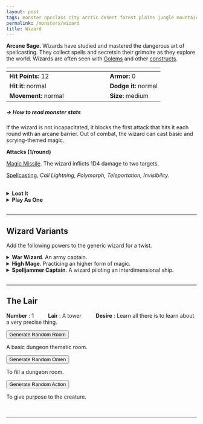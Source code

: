 ```yaml
---
layout: post
tags: monster npcclass city arctic desert forest plains jungle mountain rocky swamp magical air water fire earth astral
permalink: /monsters/wizard
title: Wizard
---
```


**Arcane Sage.** Wizards have studied and mastered the dangerous art of spellcasting. They collect spells and secretsin their grimoire as they explore the world. Wizards are often seen with [Golems](/monsters/golem-stone) and other [constructs](/list/monsters-construct).


|  <span style="display: inline-block; width:250px"></span>  |  |
| -------- | --------|
| **Hit Points:** 12 | **Armor:** 0  |
| **Hit it:** normal | **Dodge it:** normal |
| **Movement:** normal      | **Size:** medium

##### <span class="tooltip" data-tooltip="Armor = damage reduction · · · Easy/Normal/Hard = roll above 10/15/20 to beat">→ How to read monster stats</span>

If the wizard is not incapacitated, it blocks the first attack that hits it each round with an arcane barrier. Out of combat, the wizard can cast basic and scrying-themed magic.

**Attacks (1/round)**

<ins>Magic Missile</ins>. The wizard inflicts 1D4 damage to two targets.

<ins>Spellcasting.</ins> _Call Lightning, Polymorph, Teleportation, Invisibility_.

<br>
<details markdown="1">
<summary style="font-weight: bold;">Loot It</summary>
Each wizard carries his [grimoire](/class/wizard) (roll 1D100) and ... (roll 1D6 three times)
 
1. Nothing
2. Nothing
3. A purse of opium
4. A potion of healing
5. A random [ingredient](/list/apothecary)
6. A random [spell scroll](/list/spells)
   
</details>
<details markdown="1">
<summary style="font-weight: bold;">Play As One</summary>
The [Wizard](/class/wizard) character class might interest you.
</details>

<br>

---

## **Wizard Variants**

Add the following powers to the generic wizard for a twist.

<details markdown="1">
<summary><b>War Wizard</b>. An army captain.</summary>
If the war wizard is not incapacitated, all creatures near it are protected from ranged attacks. Out of combat, the war wizard can light fires and bend metal.
 
<ins>Spellcasting.</ins> _Fireball, Fly, Stone Wall_.
</details>

<details markdown="1">
<summary><b>High Mage</b>. Practicing an higher form of magic.</summary>
If the high mage is not incapacitated, each spell cast by its enemies is cast with 1 less Magic Die. Out of combat, the high mage can do advanced divination and shape magic.

<ins>Spellcasting.</ins> _Banishment, Dispel Magic, Wall of Force_.
</details>


<details markdown="1">
<summary><b>Spelljammer Captain</b>. A wizard piloting an interdimensional ship.</summary>

Out of combat, the spelljammer captain can do advanced divination and teleportation magic. During combat, on each of its turn, if the spelljammer captain is not incapacitated, two drone turrets will attack its enemy with light rays (1D6 dmg) that ignore armor.

<ins>Thunderstaff.</ins> The wizard makes a melee electrical attack with reach (1D6 dmg) and the target is knocked prone and knocked back 10 feet.

<ins>Spellcasting.</ins> _Dimension Door, Minute Meteors, Hold Person_.
</details>



<br>

---

## The Lair

**Number** : 1 <span style="display: inline-block; width:30px"></span>
**Lair** : A tower <span style="display: inline-block; width:30px"></span>
**Desire** : Learn all there is to learn about a very precise thing.

<button id="room-btn">Generate Random Room</button>
<p id="RoomResult">A basic dungeon thematic room.</p>

<button id="generate-btn">Generate Random Omen</button>
<p id="RoamResult">To fill a dungeon room.</p>

<button onclick="generateMood()">Generate Random Action</button>
<p id="MoodResult">To give purpose to the creature.</p>
<script src="/scripts/generateMood.js"></script>

<br>

---

 <script src="https://code.jquery.com/jquery-3.6.0.min.js"></script>
<script>
      $(document).ready(function() {
        function generateResult(buttonId, resultId, columnRangeStart, columnRangeEnd) {
          $(buttonId).click(function() {
            var searchValue = "0010"; // Change this to the actual value you need

            $.get("/CSV/Monster - Index.csv", function(data) {
              var rows = data.split("\n").slice(1);
              var matchingRows = rows.filter(function(row) {
                var columns = row.split(",");
                return columns[0] === searchValue;
              });

              var selectedRow = matchingRows[Math.floor(Math.random() * matchingRows.length)];
              var selectedCell = selectedRow.split(",")[Math.floor(Math.random() * (columnRangeEnd - columnRangeStart + 1)) + columnRangeStart];

              $(resultId).html(selectedCell); // Use .html() to insert HTML content
            });
          });
        }

        generateResult("#room-btn", "#RoomResult", 38, 43);
        generateResult("#generate-btn", "#RoamResult", 3, 8);
      });
    </script>
